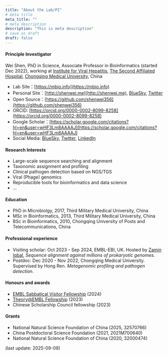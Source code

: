 ```yaml
---
title: "About the Lab/PI"
# meta title
meta_title: ""
# meta description
description: "This is meta description"
# save as draft
draft: false
---
```


#### Principle Investigator

Wei Shen, PhD in Science, Associate Professor in Bioinformatics (started Dec 2022), working at [Institute for Viral Hepatitis](http://infect-hepatol-cqmu.sahcqmu.com/), [The Second Affiliated Hospital](http://www.sahcqmu.com/), [Chongqing Medical University](https://english.cqmu.edu.cn/), China

- Lab Site：[https://mbio.info](https://mbio.info)
- Personal Site：[http://shenwei.me](http://shenwei.me), [BlueSky](https://shenwei356.bsky.social), [Twitter](https://twitter.com/shenwei356)
- Open Source：[https://github.com/shenwei356](https://github.com/shenwei356)
- ORCID: [https://orcid.org/0000-0002-8099-8258](https://orcid.org/0000-0002-8099-8258)
- Google Scholar：[https://scholar.google.com/citations?hl=en&user=wHF3Lm8AAAAJ](https://scholar.google.com/citations?hl=en&user=wHF3Lm8AAAAJ)
- Social Media: [BlueSky](https://shenwei356.bsky.social), [Twitter](https://twitter.com/shenwei356), [LinkedIn](https://www.linkedin.com/in/shenwei/)

#### Research Interests

- Large-scale sequence searching and alignment
- Taxonomic assignment and profiling
- Clinical pathogen detection based on NGS/TGS
- Viral (Phage) genomics
- Reproducible tools for bioinformatics and data science
- ...

#### Education

- PhD in Microbiolgy, 2017, Third Military Medical University, China
- MSc in Bioinformatics, 2013, Third Military Medical University, China
- BSc in Bioinformatics, 2010, Chongqing University of Posts and Telecommunications, China

#### Professional experience

- Visiting scholar: Oct 2023 - Sep 2024, EMBL-EBI, UK.
  Hosted by [Zamin Iqbal](https://scholar.google.com/citations?user=GrvA1YwAAAAJ&hl=en),
  *Sequence alignment against millions of prokaryotic genomes*.
- Postdoc: Dec 2020 - Nov 2022, Chongqing Medical University. Supervised by Hong Ren. *Metagenomic profiling and pathogen detection*.

#### Honours and awards

- [EMBL Sabbatical Visitor Fellowship](https://www.embl.org/about/info/scientific-visitor-programme/fellowships/embl-sabbatical-visitor-fellowships/) (2024)
- [Theory@EMBL Fellowship](https://www.embl.org/about/info/scientific-visitor-programme/theoryembl/) (2023)
- Chinese Scholarship Council fellowship (2023)

#### Grants

- National Natural Science Foundation of China (2025, 32570766)
- China Postdoctoral Science Foundation (2021, 2021M700640)
- National Natural Science Foundation of China (2020, 32000474)

(last update: 2025-09-09)
